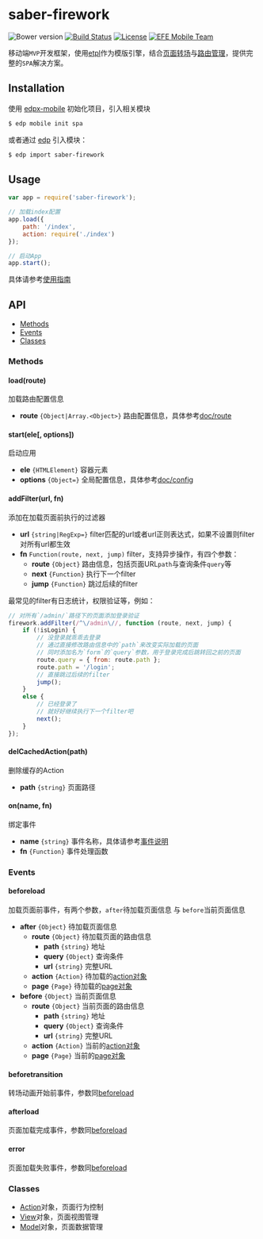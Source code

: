 saber-firework
===

![Bower version](https://img.shields.io/bower/v/saber-firework.svg?style=flat-square) [![Build Status](https://img.shields.io/travis/ecomfe/saber-firework/1.0/develop.svg?style=flat-square)](https://travis-ci.org/ecomfe/saber-firework) [![License](https://img.shields.io/github/license/ecomfe/saber-firework.svg?style=flat-square)](./LICENSE) [![EFE Mobile Team](https://img.shields.io/badge/EFE-Mobile_Team-blue.svg?style=flat-square)](http://efe.baidu.com)

移动端`MVP`开发框架，使用[etpl](https://github.com/ecomfe/etpl)作为模版引擎，结合[页面转场](https://github.com/ecomfe/saber-viewport)与[路由管理](https://github.com/ecomfe/saber-router)，提供完整的`SPA`解决方案。

## Installation

使用 [edpx-mobile](https://github.com/ecomfe/edpx-mobile) 初始化项目，引入相关模块

```sh
$ edp mobile init spa
```

或者通过 [edp](https://github.com/ecomfe/edp) 引入模块：

```sh
$ edp import saber-firework
```

## Usage

```js
var app = require('saber-firework');

// 加载index配置
app.load({
    path: '/index',
    action: require('./index')
});

// 启动App
app.start();
```

具体请参考[使用指南](doc/guide.md)

## API

* [Methods](#methods)
* [Events](#events)
* [Classes](#classes)

### Methods

#### load(route)

加载路由配置信息

* **route** `{Object|Array.<Object>}` 路由配置信息，具体参考[doc/route](doc/route.md)

#### start(ele[, options])

启动应用

* **ele** `{HTMLElement}` 容器元素
* **options** `{Object=}` 全局配置信息，具体参考[doc/config](doc/config.md)

#### addFilter(url, fn)

添加在加载页面前执行的过滤器

* **url** `{string|RegExp=}` filter匹配的url或者url正则表达式，如果不设置则filter对所有url都生效
* **fn** `Function(route, next, jump)` filter，支持异步操作，有四个参数：
    * **route** `{Object}` 路由信息，包括页面URL`path`与查询条件`query`等
    * **next** `{Function}` 执行下一个filter
    * **jump** `{Function}` 跳过后续的filter

最常见的filter有日志统计，权限验证等，例如：

```js
// 对所有`/admin/`路径下的页面添加登录验证
firework.addFilter(/^\/admin\//, function (route, next, jump) {
    if (!isLogin) {
        // 没登录就乖乖去登录
        // 通过直接修改路由信息中的`path`来改变实际加载的页面
        // 同时添加名为`form`的`query`参数，用于登录完成后跳转回之前的页面
        route.query = { from: route.path };
        route.path = '/login';
        // 直接跳过后续的filter
        jump();
    }
    else {
        // 已经登录了
        // 就好好继续执行下一个filter吧
        next();
    }
});
```

#### delCachedAction(path)

删除缓存的Action

* **path** `{string}` 页面路径

#### on(name, fn)

绑定事件

* **name** `{string}` 事件名称，具体请参考[事件说明](#events)
* **fn** `{Function}` 事件处理函数

### Events

#### beforeload

加载页面前事件，有两个参数，`after`待加载页面信息 与 `before`当前页面信息

* **after** `{Object}`  待加载页面信息
    * **route** `{Object}` 待加载页面的路由信息
        * **path** `{string}` 地址
        * **query** `{Object}` 查询条件
        * **url** `{string}` 完整URL
    * **action** `{Action}` 待加载的[action对象](doc/action.md)
    * **page** `{Page}` 待加载的[page对象](https://github.com/ecomfe/saber-viewport#page)
* **before** `{Object}` 当前页面信息
    * **route** `{Object}` 当前页面的路由信息
        * **path** `{string}` 地址
        * **query** `{Object}` 查询条件
        * **url** `{string}` 完整URL
    * **action** `{Action}` 当前的[action对象](doc/action.md)
    * **page** `{Page}` 当前的[page对象](https://github.com/ecomfe/saber-viewport#page)

#### beforetransition

转场动画开始前事件，参数同[beforeload](#beforeload)

#### afterload

页面加载完成事件，参数同[beforeload](#beforeload)

#### error

页面加载失败事件，参数同[beforeload](#beforeload)

### Classes

* [Action](doc/action.md)对象，页面行为控制
* [View](doc/view.md)对象，页面视图管理
* [Model](doc/model.md)对象，页面数据管理
